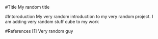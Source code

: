 #Title
My random title

#Intoroduction 
My very random introduction to my very random project. I am adding very random stuff cube to my work


#References
[1] Very random guy